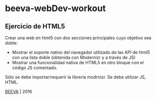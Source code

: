 # beeva-webDev-workout

## Ejercicio de HTML5

Crear una web en html5 con dos secciones principales cuyo objetivo sea doble:
* Mostrar el soporte nativo del navegador utilizado de las API de html5 con una lista doble (obtenida con Modernizr y a través de JS)
* Mostrar una funcionalidad nativa de HTML5 en otro bloque con el código JS comentado.

Sólo se debe importar/requerir la librería modrnizr.
Se debe utilizar JS, HTML.

[BEEVA](https://www.beeva.com) | 2016
